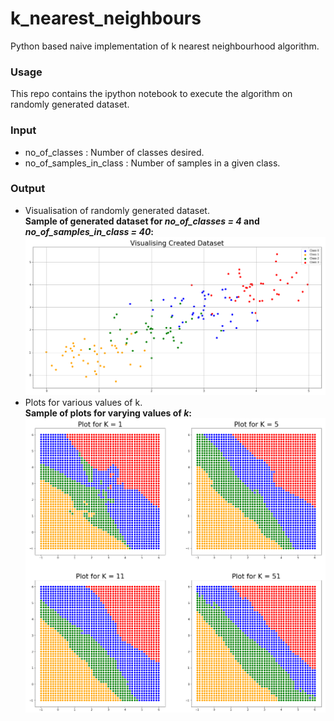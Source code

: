 # k_nearest_neighbours
Python based naive implementation of k nearest neighbourhood algorithm.<br>

### Usage
This repo contains the ipython notebook to execute the algorithm on randomly generated dataset.<br>

### Input
* no_of_classes : Number of classes desired.<br>
* no_of_samples_in_class : Number of samples in a given class.<br>

### Output
* Visualisation of randomly generated dataset.<br>
<b>Sample of generated dataset for <i>no_of_classes = 4</i> and <i>no_of_samples_in_class = 40</i>:</b><br>
![Generated Dataset](https://github.com/RaghuvirShirodkar/k_nearest_neighbours/blob/master/images/created_dataset.png)
* Plots for various values of k.<br>
<b>Sample of plots for varying values of <i>k</i>:</b><br>
![Plots](https://github.com/RaghuvirShirodkar/k_nearest_neighbours/blob/master/images/plots.png)
